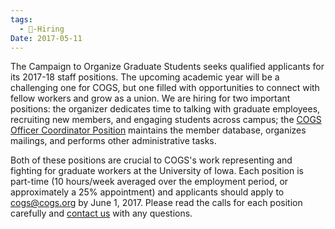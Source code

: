 ```yaml
---
tags:
  - 💼-Hiring
Date: 2017-05-11
---
```

The Campaign to Organize Graduate Students seeks qualified applicants for its 2017-18 staff positions. The upcoming academic year will be a challenging one for COGS, but one filled with opportunities to connect with fellow workers and grow as a union. We are hiring for two important positions: the organizer dedicates time to talking with graduate employees, recruiting new members, and engaging students across campus; the [COGS Officer Coordinator Position](./COGS%20Officer%20Coordinator%20Position.md) maintains the member database, organizes mailings, and performs other administrative tasks.

Both of these positions are crucial to COGS's work representing and fighting for graduate workers at the University of Iowa. Each position is part-time (10 hours/week averaged over the employment period, or approximately a 25% appointment) and applicants should apply to [cogs@cogs.org](mailto:cogs@cogs.org) by June 1, 2017. Please read the calls for each position carefully and [contact us](http://cogs.org/contact-us) with any questions.